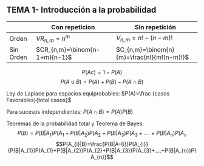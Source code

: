 ## TEMA 1- Introducción a la probabilidad
|   | Con repeticion | Sin repetición|
|---|----------|---------|
|Orden| $VR_{n,m}=n^{m}$|$V_{n,m}=n!-(n-m)!$|
|Sin Orden|$CR_{n,m}=\binom{n-1+m}{n-1}$|$C_{n,m}=\binom{n}{m}=\frac{n!}{m!(n-m)!}$|

$$P(A{c})=1-P(A)$$
$$P(A\cup B)=P(A)+P(B)-P(A\cap B )$$  

Ley de Laplace para espacios equiprobables:
$P(A)=\frac {casos Favorables}{total casos}$  

Para sucesos independientes: $P(A \cap B)= P(A)P(B)$

Teoremas de la probabilidad total y Teorema de Bayes:
$$P(B)=P(B|A_{1})P(A_{1}+P(B|A_{2})P(A_{2}+P(B|A_{3})P(A_{3}+....+P(B|A_{n})P(A_{n}$$
$$P(A_{i}|B)=\frac{P(B|A-{i})P(A_{i}}{P(B|A_{1})P(A_{1}+P(B|A_{2})P(A_{2}+P(B|A_{3})P(A_{3}+....+P(B|A_{n})P(A_{n}}$$
